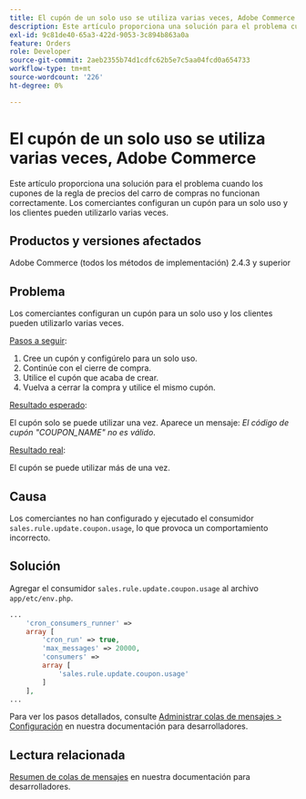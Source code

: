 ```yaml
---
title: El cupón de un solo uso se utiliza varias veces, Adobe Commerce
description: Este artículo proporciona una solución para el problema cuando los cupones de la regla de precios del carro de compras no funcionan correctamente. Los comerciantes configuran un cupón para un solo uso y los clientes pueden utilizarlo varias veces.
exl-id: 9c81de40-65a3-422d-9053-3c894b863a0a
feature: Orders
role: Developer
source-git-commit: 2aeb2355b74d1cdfc62b5e7c5aa04fcd0a654733
workflow-type: tm+mt
source-wordcount: '226'
ht-degree: 0%

---
```


# El cupón de un solo uso se utiliza varias veces, Adobe Commerce

Este artículo proporciona una solución para el problema cuando los cupones de la regla de precios del carro de compras no funcionan correctamente. Los comerciantes configuran un cupón para un solo uso y los clientes pueden utilizarlo varias veces.


## Productos y versiones afectados

Adobe Commerce (todos los métodos de implementación) 2.4.3 y superior

## Problema

Los comerciantes configuran un cupón para un solo uso y los clientes pueden utilizarlo varias veces.

<u>Pasos a seguir</u>:

1. Cree un cupón y configúrelo para un solo uso.
1. Continúe con el cierre de compra.
1. Utilice el cupón que acaba de crear.
1. Vuelva a cerrar la compra y utilice el mismo cupón.

<u>Resultado esperado</u>:

El cupón solo se puede utilizar una vez. Aparece un mensaje: *El código de cupón &quot;COUPON_NAME&quot; no es válido*.

<u>Resultado real</u>:

El cupón se puede utilizar más de una vez.


## Causa

Los comerciantes no han configurado y ejecutado el consumidor `sales.rule.update.coupon.usage`, lo que provoca un comportamiento incorrecto.

## Solución

Agregar el consumidor `sales.rule.update.coupon.usage` al archivo `app/etc/env.php`.

```php
...
    'cron_consumers_runner' =>
    array [
        'cron_run' => true,
        'max_messages' => 20000,
        'consumers' =>
        array [
            'sales.rule.update.coupon.usage'
        ]
    ],
...
```

Para ver los pasos detallados, consulte [Administrar colas de mensajes > Configuración](https://experienceleague.adobe.com/es/docs/commerce-operations/configuration-guide/message-queues/manage-message-queues#configuration) en nuestra documentación para desarrolladores.

## Lectura relacionada

[Resumen de colas de mensajes](https://experienceleague.adobe.com/es/docs/commerce-operations/configuration-guide/message-queues/message-queue-framework) en nuestra documentación para desarrolladores.
